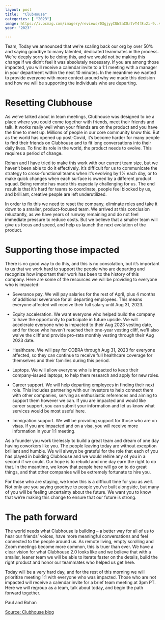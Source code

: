 ```yaml
---
layout: post
title:  "ClubHouse"
categories: [ "2023"]
image: https://i.pcmag.com/imagery/reviews/03gjyyCUW3aC8a7vT4f8u2i-9..v1626968863.jpg
year: "2023"

---
```


Team, Today we announced that we’re scaling back our org by over 50% and saying goodbye to many talented, dedicated teammates in the process. We’re deeply sorry to be doing this, and we would not be making this change if we didn’t feel it was absolutely necessary. If you are among those impacted, you will receive a calendar invite to a 1:1 meeting with a manager in your department within the next 10 minutes. In the meantime we wanted to provide everyone with more context around why we made this decision and how we will be supporting the individuals who are departing.

# Resetting Clubhouse

As we’ve talked about in team meetings, Clubhouse was designed to be a place where you could come together with friends, meet their friends and talk. It works really well when your friends are on the product and you have the time to meet up. Millions of people in our core community know this. But as the world has opened up post-Covid, it’s become harder for many people to find their friends on Clubhouse and to fit long conversations into their daily lives. To find its role in the world, the product needs to evolve. This requires a period of change.

Rohan and I have tried to make this work with our current team size, but we haven’t been able to do it effectively. It’s difficult for us to communicate the strategy to cross-functional teams when it’s evolving by 1% each day, or to make quick changes when each surface is owned by a different product squad. Being remote has made this especially challenging for us. The end result is that it’s hard for teams to coordinate, people feel blocked by us, and brilliant, creative people are left underutilized.

In order to fix this we need to reset the company, eliminate roles and take it down to a smaller, product-focused team. We arrived at this conclusion reluctantly, as we have years of runway remaining and do not feel immediate pressure to reduce costs. But we believe that a smaller team will give us focus and speed, and help us launch the next evolution of the product.

# Supporting those impacted

There is no good way to do this, and this is no consolation, but it’s important to us that we work hard to support the people who are departing and recognize how important their work has been to the history of this company. Here are some of the resources we will be providing to everyone who is impacted:

- Severance pay. We will pay salaries for the rest of April, plus 4 months of additional severance for all departing employees. This means everyone affected will receive their full salary until Aug 31, 2023.
- Equity acceleration. We want everyone who helped build the company to have the opportunity to participate in future upside. We will accelerate everyone who is impacted to their Aug 2023 vesting date, and for those who haven’t reached their one-year vesting cliff, we'll also waive the cliff and provide pro-rata monthly vesting through their Aug 2023 date.
- Healthcare. We will pay for COBRA through Aug 31, 2023 for everyone affected, so they can continue to receive full healthcare coverage for themselves and their families during this period.
- Laptops. We will allow everyone who is impacted to keep their company-issued laptops, to help them research and apply for new roles.
- Career support. We will help departing employees in finding their next role. This includes partnering with our investors to help connect them with other companies, serving as enthusiastic references and aiming to support them however we can. If you are impacted and would like career support, you can submit your information and let us know what services would be most useful here.
    
- Immigration support. We will be providing support for those who are on visas. If you are impacted and on a visa, you will receive more information in your 1:1 meeting.

As a founder you work tirelessly to build a great team and dream of one day having coworkers like you. The people leaving today are without exception brilliant and humble. We will always be grateful for the role that each of you has played in building Clubhouse and we would rehire any of you in a second if we could. Our hope is to rebuild and one day earn the right to do that. In the meantime, we know that people here will go on to do great things, and that other companies will be extremely fortunate to hire you.

For those who are staying, we know this is a difficult time for you as well. Not only are you saying goodbye to people you’ve built alongside, but many of you will be feeling uncertainty about the future. We want you to know that we’re making this change to ensure that our future is strong.

# The path forward

The world needs what Clubhouse is building – a better way for all of us to hear our friends’ voices, have more meaningful conversations and feel connected to the people around us. As remote living, empty scrolling and Zoom meetings become more common, this is truer than ever. We have a clear vision for what Clubhouse 2.0 looks like and we believe that with a smaller, leaner team we will be able to iterate faster on the details, build the right product and honor our teammates who helped us get here.

Today will be a very hard day, and for the rest of this morning we will prioritize meeting 1:1 with everyone who was impacted. Those who are not impacted will receive a calendar invite for a brief team meeting at 3pm PT. Here we will regroup as a team, talk about today, and begin the path forward together.

Paul and Rohan

[Source: Clubhouse blog](https://blog.clubhouse.com/april-27-2023/)